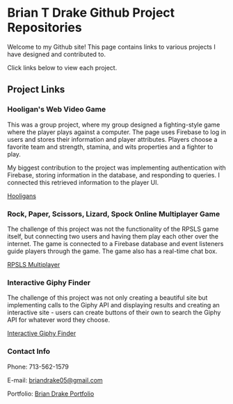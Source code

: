 # Brian T Drake Github Project Repositories

Welcome to my Github site!  This page contains links to various projects I have designed and contributed to.  

Click links below to view each project.

## Project Links

### Hooligan's Web Video Game

This was a group project, where my group designed a fighting-style game where the player plays against a computer.  The page uses Firebase to log in users and stores their information and player attributes.  Players choose a favorite team and strength, stamina, and wits properties and a fighter to play.  

My biggest contribution to the project was implementing authentication with Firebase, storing information in the database, and responding to queries.  I connected this retrieved information to the player UI.  

[Hooligans](https://irichard03.github.io/Project1/index.html "Click to play the game")

### Rock, Paper, Scissors, Lizard, Spock Online Multiplayer Game

The challenge of this project was not the functionality of the RPSLS game itself, but connecting two users and having them play each other over the internet.  The game is connected to a Firebase database and event listeners guide players through the game.  The game also has a real-time chat box.

[RPSLS Multiplayer](https://btdrizzle.github.io/RPSLS-Multiplayer/index.html "Find a friend to play the game with!")

### Interactive Giphy Finder

The challenge of this project was not only creating a beautiful site but implementing calls to the Giphy API and displaying results and creating an interactive site - users can create buttons of their own to search the Giphy API for whatever word they choose.

[Interactive Giphy Finder](https://btdrizzle.github.io/GifsNotJifs/index.html "Click to find some gifs of your own!")

### Contact Info

Phone: 713-562-1579

E-mail: [briandrake05@gmail.com](mailto:briandrake05@gmail.com "Send me an e-mail for more information")

Portfolio: [Brian Drake Portfolio](https://btdrizzle.github.io/index.html "Click to view my portfolio")